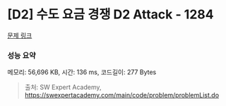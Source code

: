 # [D2] 수도 요금 경쟁 D2 Attack - 1284 

[문제 링크](https://swexpertacademy.com/main/code/problem/problemDetail.do?contestProbId=AV189xUaI8UCFAZN) 

### 성능 요약

메모리: 56,696 KB, 시간: 136 ms, 코드길이: 277 Bytes



> 출처: SW Expert Academy, https://swexpertacademy.com/main/code/problem/problemList.do